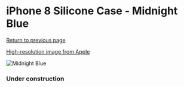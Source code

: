 # iPhone 8 Silicone Case - Midnight Blue

[Return to previous page](/iphone_7)

[High-resolution image from Apple](https://store.storeimages.cdn-apple.com/8756/as-images.apple.com/is/MQGM2?wid=4500&hei=4500&fmt=png)

<div style="width: 384px"><img src="/everyphone/MQGM2.png" alt="Midnight Blue"></div>

### Under construction

